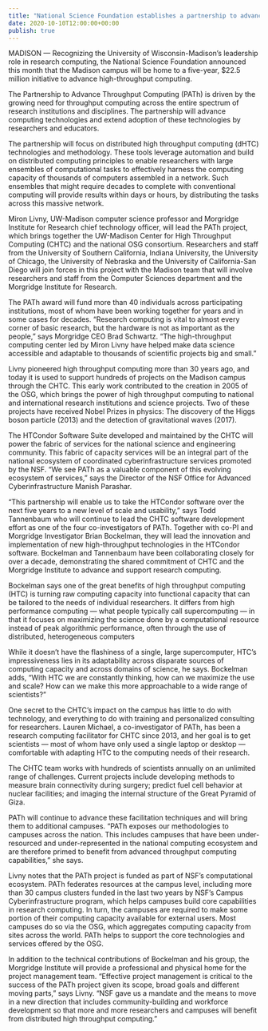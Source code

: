 ```yaml
---
title: "National Science Foundation establishes a partnership to advance throughput computing "
date: 2020-10-10T12:00:00+00:00
publish: true
---
```


MADISON — Recognizing the University of Wisconsin-Madison’s leadership role in research computing, the National Science Foundation announced this month that the Madison campus will be home to a five-year, $22.5 million initiative to advance high-throughput computing.

The Partnership to Advance Throughput Computing (PATh) is driven by the growing need for throughput computing across the entire spectrum of research institutions and disciplines. The partnership will advance computing technologies and extend adoption of these technologies by researchers and educators.

The partnership will focus on distributed high throughput computing (dHTC) technologies and methodology. These tools leverage automation and build on distributed computing principles to enable researchers with large ensembles of computational tasks to effectively harness the computing capacity of thousands of computers assembled in a network. Such ensembles that might require decades to complete with conventional computing will provide results within days or hours, by distributing the tasks across this massive network.

Miron Livny, UW-Madison computer science professor and Morgridge Institute for Research chief technology officer, will lead the PATh project, which brings together the UW-Madison Center for High Throughput Computing (CHTC) and the national OSG consortium. Researchers and staff from the University of Southern California, Indiana University, the University of Chicago, the University of Nebraska and the University of California-San Diego will join forces in this project with the Madison team that will involve researchers and staff from the Computer Sciences department and the Morgridge Institute for Research. 

The PATh award will fund more than 40 individuals across participating institutions, most of whom have been working together for years and in some cases for decades. “Research computing is vital to almost every corner of basic research, but the hardware is not as important as the people,” says Morgridge CEO Brad Schwartz. “The high-throughput computing center led by Miron Livny have helped make data science accessible and adaptable to thousands of scientific projects big and small.”

Livny pioneered high throughput computing more than 30 years ago, and today it is used to support hundreds of projects on the Madison campus through the CHTC. This early work contributed to the creation in 2005 of the OSG, which brings the power of high throughput computing to national and international research institutions and science projects. Two of these projects have received Nobel Prizes in physics: The discovery of the Higgs boson particle (2013) and the detection of gravitational waves (2017).

The HTCondor Software Suite developed and maintained by the CHTC will power the fabric of services for the national science and engineering community. This fabric of capacity services will be an integral part of the national ecosystem of coordinated cyberinfrastructure services promoted by the NSF. “We see PATh as a valuable component of this evolving ecosystem of services,” says the Director of the NSF Office for Advanced Cyberinfrastructure Manish Parashar.  

“This partnership will enable us to take the HTCondor software over the next five years to a new level of scale and usability,” says Todd Tannenbaum who will continue to lead the CHTC software development effort as one of the four co-investigators of PATh. Together with co-PI and Morgridge Investigator Brian Bockelman, they will lead the innovation and implementation of new high-throughput technologies in the HTCondor software.  Bockelman and Tannenbaum have been collaborating closely for over a decade, demonstrating the shared commitment of CHTC and the Morgridge Institute to advance and support research computing. 

Bockelman says one of the great benefits of high throughput computing (HTC) is turning raw computing capacity into functional capacity that can be tailored to the needs of individual researchers. It differs from high performance computing — what people typically call supercomputing — in that it focuses on maximizing the science done by a computational resource instead of peak algorithmic performance, often through the use of distributed, heterogeneous computers

While it doesn’t have the flashiness of a single, large supercomputer, HTC’s impressiveness lies in its adaptability across disparate sources of computing capacity and across domains of science, he says. Bockelman adds, “With HTC we are constantly thinking, how can we maximize the use and scale? How can we make this more approachable to a wide range of scientists?”

One secret to the CHTC’s impact on the campus has little to do with technology, and everything to do with training and personalized consulting for researchers. Lauren Michael, a co-investigator of PATh, has been a research computing facilitator for CHTC since 2013, and her goal is to get scientists — most of whom have only used a single laptop or desktop — comfortable with adapting HTC to the computing needs of their research. 

The CHTC team works with hundreds of scientists annually on an unlimited range of challenges. Current projects include developing methods to measure brain connectivity during surgery; predict fuel cell behavior at nuclear facilities; and imaging the internal structure of the Great Pyramid of Giza.

PATh will continue to advance these facilitation techniques and will bring them to additional campuses. “PATh exposes our methodologies to campuses across the nation. This includes campuses that have been under-resourced and under-represented in the national computing ecosystem and are therefore primed to benefit from advanced throughput computing capabilities,” she says.

Livny notes that the PATh project is funded as part of NSF’s computational ecosystem. PATh federates resources at the campus level, including more than 30 campus clusters funded in the last two years by NSF’s Campus Cyberinfrastructure program, which helps campuses build core capabilities in research computing. In turn, the campuses are required to make some portion of their computing capacity available for external users. Most campuses do so via the OSG, which aggregates computing capacity from sites across the world. PATh helps to support the core technologies and services offered by the OSG.
 
In addition to the technical contributions of Bockelman and his group, the Morgridge Institute will provide a professional and physical home for the project management team. “Effective project management is critical to the success of the PATh project given its scope, broad goals and different moving parts,” says Livny.  “NSF gave us a mandate and the means to move in a new direction that includes community-building and workforce development so that more and more researchers and campuses will benefit from distributed high throughput computing.”
